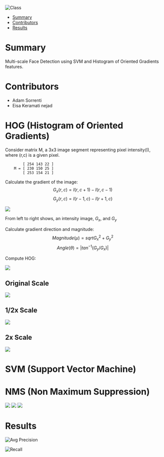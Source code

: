 ![Class](https://github.com/mbrotos/Face-Detection-SVM-HOG/blob/main/code_and_images/class-classified.png "Class")

- [Summary](#summary)
- [Contributors](#contributors)
- [Results](#results)

# Summary

Multi-scale Face Detection using SVM and Histogram of Oriented Gradients features.

# Contributors

- Adam Sorrenti
- Eisa Keramati nejad

# HOG (Histogram of Oriented Gradients)

Consider matrix M, a 3x3 image segment representing pixel intensity(I), where (r,c) is a given pixel.
```
        [ 254 143 22 ] 
    M = [ 230 150 25 ]  
        [ 253 154 21 ] 
```

Calculate the gradient of the image: 
$$G_x(r,c)=I(r,c+1)-I(r,c-1)$$ $$G_y(r,c)=I(r-1,c)-I(r+1,c)$$

![](https://upload.wikimedia.org/wikipedia/commons/thumb/6/67/Intensity_image_with_gradient_images.png/390px-Intensity_image_with_gradient_images.png)

From left to right shows, an intensity image, $G_x$, and $G_y$


Calculate gradient direction and magnitude:
$$Magnitude(µ)=sqrt{G_x^2+G_y^2}$$
$$Angle(θ)=|tan^{-1}(G_y/G_x)|$$

Compute HOG:

![](https://github.com/mbrotos/Face-Detection-SVM-HOG/blob/main/HOG.png)

## Original Scale
![](https://github.com/mbrotos/Face-Detection-SVM-HOG/blob/main/class-x1-hog-8x8.png)
## 1/2x Scale
![](https://github.com/mbrotos/Face-Detection-SVM-HOG/blob/main/class-x0.5-hog-8x8.png)
## 2x Scale
![](https://github.com/mbrotos/Face-Detection-SVM-HOG/blob/main/class-x2-hog-8x8.png)

# SVM (Support Vector Machine)

# NMS (Non Maximum Suppression)

![](https://github.com/mbrotos/Face-Detection-SVM-HOG/blob/main/NMS-mono.png)
![](https://github.com/mbrotos/Face-Detection-SVM-HOG/blob/main/NMS-multi.png)
![](https://github.com/mbrotos/Face-Detection-SVM-HOG/blob/main/NMS-algo.png)


# Results


![Avg Precision](https://github.com/mbrotos/Face-Detection-SVM-HOG/blob/main/code_and_images/average_precision.png "Avg Precision")

![Recall](https://github.com/mbrotos/Face-Detection-SVM-HOG/blob/main/code_and_images/best-recall-falsepos.png "Recall")

